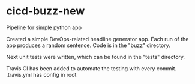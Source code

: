 # cicd-buzz-new
Pipeline for simple python app

Created a simple DevOps-related headline generator app.
Each run of the app produces a random sentence. Code is in the "buzz" directory.

Next unit tests were written, which can be found in the "tests" directory.

Travis CI has been added to automate the testing with every commit. .travis.yml has config in root

